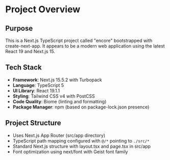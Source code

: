 # Project Overview

## Purpose
This is a Next.js TypeScript project called "encore" bootstrapped with create-next-app. It appears to be a modern web application using the latest React 19 and Next.js 15.

## Tech Stack
- **Framework**: Next.js 15.5.2 with Turbopack
- **Language**: TypeScript 5
- **UI Library**: React 19.1.1
- **Styling**: Tailwind CSS v4 with PostCSS
- **Code Quality**: Biome (linting and formatting)
- **Package Manager**: npm (based on package-lock.json presence)

## Project Structure
- Uses Next.js App Router (src/app directory)
- TypeScript path mapping configured with `@/*` pointing to `./src/*`
- Standard Next.js structure with layout.tsx and page.tsx in src/app
- Font optimization using next/font with Geist font family